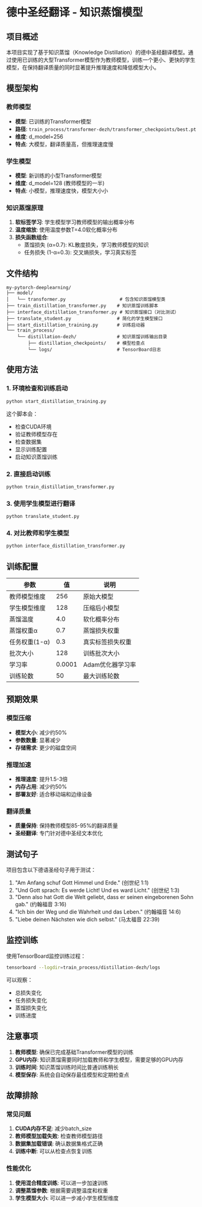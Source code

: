 # 德中圣经翻译 - 知识蒸馏模型

## 项目概述

本项目实现了基于知识蒸馏（Knowledge Distillation）的德中圣经翻译模型。通过使用已训练的大型Transformer模型作为教师模型，训练一个更小、更快的学生模型，在保持翻译质量的同时显著提升推理速度和降低模型大小。

## 模型架构

### 教师模型
- **模型**: 已训练的Transformer模型
- **路径**: `train_process/transformer-dezh/transformer_checkpoints/best.pt`
- **维度**: d_model=256
- **特点**: 大模型，翻译质量高，但推理速度慢

### 学生模型
- **模型**: 新训练的小型Transformer模型
- **维度**: d_model=128 (教师模型的一半)
- **特点**: 小模型，推理速度快，模型大小小

### 知识蒸馏原理
1. **软标签学习**: 学生模型学习教师模型的输出概率分布
2. **温度缩放**: 使用温度参数T=4.0软化概率分布
3. **损失函数组合**: 
   - 蒸馏损失 (α=0.7): KL散度损失，学习教师模型的知识
   - 任务损失 (1-α=0.3): 交叉熵损失，学习真实标签

## 文件结构

```
my-pytorch-deeplearning/
├── model/
│   └── transformer.py                    # 包含知识蒸馏模型类
├── train_distillation_transformer.py    # 知识蒸馏训练脚本
├── interface_distillation_transformer.py # 知识蒸馏接口（对比测试）
├── translate_student.py                 # 简化的学生模型接口
├── start_distillation_training.py       # 训练启动器
└── train_process/
    └── distillation-dezh/               # 知识蒸馏训练输出目录
        ├── distillation_checkpoints/    # 模型检查点
        └── logs/                        # TensorBoard日志
```

## 使用方法

### 1. 环境检查和训练启动

```bash
python start_distillation_training.py
```

这个脚本会：
- 检查CUDA环境
- 验证教师模型存在
- 检查数据集
- 显示训练配置
- 启动知识蒸馏训练

### 2. 直接启动训练

```bash
python train_distillation_transformer.py
```

### 3. 使用学生模型进行翻译

```bash
python translate_student.py
```

### 4. 对比教师和学生模型

```bash
python interface_distillation_transformer.py
```

## 训练配置

| 参数 | 值 | 说明 |
|------|----|----|
| 教师模型维度 | 256 | 原始大模型 |
| 学生模型维度 | 128 | 压缩后小模型 |
| 蒸馏温度 | 4.0 | 软化概率分布 |
| 蒸馏权重α | 0.7 | 蒸馏损失权重 |
| 任务权重(1-α) | 0.3 | 真实标签损失权重 |
| 批次大小 | 128 | 训练批次大小 |
| 学习率 | 0.0001 | Adam优化器学习率 |
| 训练轮数 | 50 | 最大训练轮数 |

## 预期效果

### 模型压缩
- **模型大小**: 减少约50%
- **参数数量**: 显著减少
- **存储需求**: 更少的磁盘空间

### 推理加速
- **推理速度**: 提升1.5-3倍
- **内存占用**: 减少约50%
- **部署友好**: 适合移动端和边缘设备

### 翻译质量
- **质量保持**: 保持教师模型85-95%的翻译质量
- **圣经翻译**: 专门针对德中圣经文本优化

## 测试句子

项目包含以下德语圣经句子用于测试：

1. "Am Anfang schuf Gott Himmel und Erde." (创世纪 1:1)
2. "Und Gott sprach: Es werde Licht! Und es ward Licht." (创世纪 1:3)
3. "Denn also hat Gott die Welt geliebt, dass er seinen eingeborenen Sohn gab." (约翰福音 3:16)
4. "Ich bin der Weg und die Wahrheit und das Leben." (约翰福音 14:6)
5. "Liebe deinen Nächsten wie dich selbst." (马太福音 22:39)

## 监控训练

使用TensorBoard监控训练过程：

```bash
tensorboard --logdir=train_process/distillation-dezh/logs
```

可以观察：
- 总损失变化
- 任务损失变化  
- 蒸馏损失变化
- 训练进度

## 注意事项

1. **教师模型**: 确保已完成基础Transformer模型的训练
2. **GPU内存**: 知识蒸馏需要同时加载教师和学生模型，需要足够的GPU内存
3. **训练时间**: 知识蒸馏训练时间比普通训练稍长
4. **模型保存**: 系统会自动保存最佳模型和定期检查点

## 故障排除

### 常见问题

1. **CUDA内存不足**: 减少batch_size
2. **教师模型加载失败**: 检查教师模型路径
3. **数据集加载错误**: 确认数据集格式正确
4. **训练中断**: 可以从检查点恢复训练

### 性能优化

1. **使用混合精度训练**: 可以进一步加速训练
2. **调整蒸馏参数**: 根据需要调整温度和权重
3. **学生模型大小**: 可以进一步减小学生模型维度
